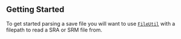 ## Getting Started

To get started parsing a save file you will want to use
[`FileUtil`](./classes/FileUtil.html#loadfile) with a filepath to read a SRA or
SRM file from.
